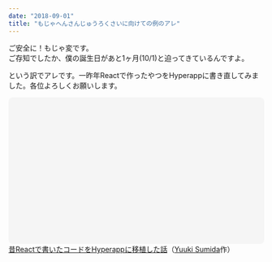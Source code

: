 ```yaml
---
date: "2018-09-01"
title: "もじゃへんさんじゅうろくさいに向けての例のアレ"
---
```


ご安全に！もじゃ変です。  
ご存知でしたか、僕の誕生日があと1ヶ月(10/1)と迫ってきているんですよ。

という訳でアレです。一昨年Reactで作ったやつをHyperappに書き直してみました。各位よろしくお願いします。

<div id="content"></div>

<div class="canva-embed" data-height-ratio="0.5625" data-design-id="DADAmJCut20" style="padding:56.25% 5px 5px 5px;background:rgba(0,0,0,0.03);border-radius:8px;"></div><script async src="https://sdk.canva.com/v1/embed.js"></script><a href="https://www.canva.com/design/DADAmJCut20/view?utm_content=DADAmJCut20&utm_campaign=designshare&utm_medium=embeds&utm_source=link" target="_blank">昔Reactで書いたコードをHyperappに移植した話</a>（<a href="https://www.canva.com/shizone?utm_campaign=designshare&utm_medium=embeds&utm_source=link" target="_blank">Yuuki Sumida</a>作）

<link rel="stylesheet" href="https://maxcdn.bootstrapcdn.com/bootstrap/3.3.7/css/bootstrap.min.css" integrity="sha384-BVYiiSIFeK1dGmJRAkycuHAHRg32OmUcww7on3RYdg4Va+PmSTsz/K68vbdEjh4u" crossorigin="anonymous">
<link rel="stylesheet" href="/css/0053.css">

<script src="https://cdnjs.cloudflare.com/ajax/libs/fetch/2.0.4/fetch.min.js"></script>
<script src="https://cdnjs.cloudflare.com/ajax/libs/hyperapp/1.2.8/hyperapp.js"></script>
<script src="https://cdnjs.cloudflare.com/ajax/libs/fetch-jsonp/1.1.3/fetch-jsonp.min.js"></script>
<script src="https://use.fontawesome.com/7981f5cd7d.js"></script>
<script src="/js/0053.js"></script>
